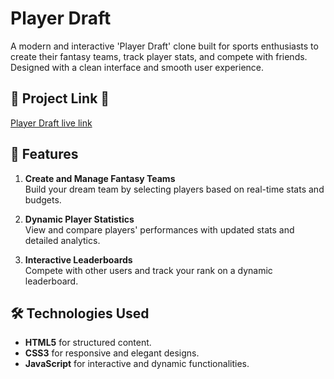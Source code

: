 # Player Draft

A modern and interactive 'Player Draft' clone built for sports enthusiasts to create their fantasy teams, track player stats, and compete with friends. Designed with a clean interface and smooth user experience.

## 🔗 Project Link 🚀

[Player Draft live link](https://player-draft-a7.surge.sh/)


## 🌟 Features

1. **Create and Manage Fantasy Teams**  
   Build your dream team by selecting players based on real-time stats and budgets.

2. **Dynamic Player Statistics**  
   View and compare players' performances with updated stats and detailed analytics.

3. **Interactive Leaderboards**  
   Compete with other users and track your rank on a dynamic leaderboard.

## 🛠️ Technologies Used

- **HTML5** for structured content.
- **CSS3** for responsive and elegant designs.
- **JavaScript** for interactive and dynamic functionalities.


